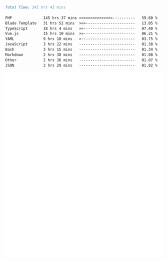 <!--START_SECTION:waka-->

```markdown
Total Time: 241 hrs 43 mins

PHP              145 hrs 37 mins >>>>>>>>>>>>>>>----------   59.60 %
Blade Template   31 hrs 52 mins  >>>----------------------   13.05 %
TypeScript       18 hrs 4 mins   >>-----------------------   07.40 %
Vue.js           15 hrs 10 mins  >>-----------------------   06.21 %
YAML             9 hrs 10 mins   >------------------------   03.75 %
JavaScript       3 hrs 22 mins   -------------------------   01.38 %
Bash             3 hrs 15 mins   -------------------------   01.34 %
Markdown         2 hrs 38 mins   -------------------------   01.08 %
Other            2 hrs 36 mins   -------------------------   01.07 %
JSON             2 hrs 29 mins   -------------------------   01.02 %
```

<!--END_SECTION:waka-->
<p align="center">
    <img src="https://raw.githubusercontent.com/rjp2525/rjp2525/output/generated/overview.svg">
    <img src="https://raw.githubusercontent.com/rjp2525/rjp2525/output/generated/languages.svg">
</p>
